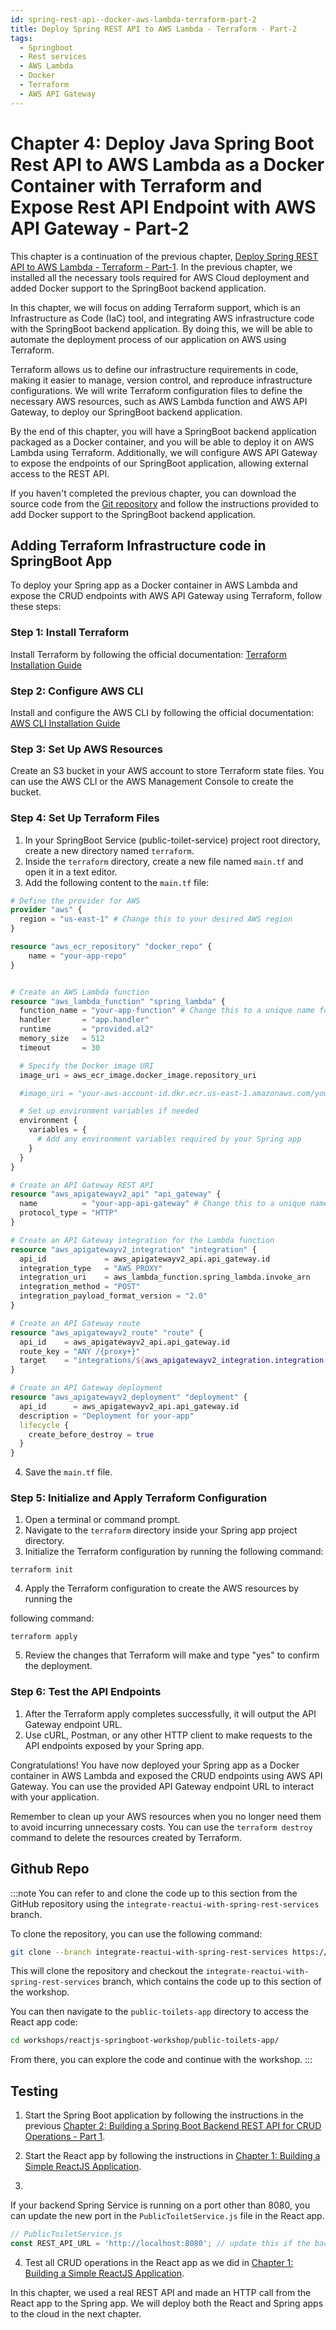 ```yaml
---
id: spring-rest-api--docker-aws-lambda-terraform-part-2
title: Deploy Spring REST API to AWS Lambda - Terraform - Part-2
tags:
  - Springboot
  - Rest services
  - AWS Lambda
  - Docker
  - Terraform
  - AWS API Gateway
---
```

# Chapter 4: Deploy Java Spring Boot Rest API to AWS Lambda as a Docker Container with Terraform and Expose Rest API Endpoint with AWS API Gateway - Part-2

This chapter is a continuation of the previous chapter, [Deploy Spring REST API to AWS Lambda - Terraform - Part-1](6-springboot-docker-part-1.md). In the previous chapter, we installed all the necessary tools required for AWS Cloud deployment and added Docker support to the SpringBoot backend application.

In this chapter, we will focus on adding Terraform support, which is an Infrastructure as Code (IaC) tool, and integrating AWS infrastructure code with the SpringBoot backend application. By doing this, we will be able to automate the deployment process of our application on AWS using Terraform.

Terraform allows us to define our infrastructure requirements in code, making it easier to manage, version control, and reproduce infrastructure configurations. We will write Terraform configuration files to define the necessary AWS resources, such as AWS Lambda function and AWS API Gateway, to deploy our SpringBoot backend application.

By the end of this chapter, you will have a SpringBoot backend application packaged as a Docker container, and you will be able to deploy it on AWS Lambda using Terraform. Additionally, we will configure AWS API Gateway to expose the endpoints of our SpringBoot application, allowing external access to the REST API.

If you haven't completed the previous chapter, you can download the source code from the [Git repository](https://github.com/certifysphere/workshops.git) and follow the instructions provided to add Docker support to the SpringBoot backend application.


## Adding Terraform Infrastructure code in SpringBoot App
To deploy your Spring app as a Docker container in AWS Lambda and expose the CRUD endpoints with AWS API Gateway using Terraform, follow these steps:

### Step 1: Install Terraform
 Install Terraform by following the official documentation: [Terraform Installation Guide](https://learn.hashicorp.com/tutorials/terraform/install-cli)

### Step 2: Configure AWS CLI
 Install and configure the AWS CLI by following the official documentation: [AWS CLI Installation Guide](https://docs.aws.amazon.com/cli/latest/userguide/cli-configure-quickstart.html)

### Step 3: Set Up AWS Resources
 Create an S3 bucket in your AWS account to store Terraform state files. You can use the AWS CLI or the AWS Management Console to create the bucket.

### Step 4: Set Up Terraform Files
1. In your SpringBoot Service (public-toilet-service) project root directory, create a new directory named `terraform`.
2. Inside the `terraform` directory, create a new file named `main.tf` and open it in a text editor.
3. Add the following content to the `main.tf` file:

```tf
# Define the provider for AWS
provider "aws" {
  region = "us-east-1" # Change this to your desired AWS region
}

resource "aws_ecr_repository" "docker_repo" {
    name = "your-app-repo"
}


# Create an AWS Lambda function
resource "aws_lambda_function" "spring_lambda" {
  function_name = "your-app-function" # Change this to a unique name for your Lambda function
  handler       = "app.handler"
  runtime       = "provided.al2"
  memory_size   = 512
  timeout       = 30

  # Specify the Docker image URI
  image_uri = aws_ecr_image.docker_image.repository_uri

  #image_uri = "your-aws-account-id.dkr.ecr.us-east-1.amazonaws.com/your-app-repo:latest" # Change this to the URI of your Docker image stored in Amazon ECR

  # Set up environment variables if needed
  environment {
    variables = {
      # Add any environment variables required by your Spring app
    }
  }
}

# Create an API Gateway REST API
resource "aws_apigatewayv2_api" "api_gateway" {
  name          = "your-app-api-gateway" # Change this to a unique name for your API Gateway
  protocol_type = "HTTP"
}

# Create an API Gateway integration for the Lambda function
resource "aws_apigatewayv2_integration" "integration" {
  api_id             = aws_apigatewayv2_api.api_gateway.id
  integration_type   = "AWS_PROXY"
  integration_uri    = aws_lambda_function.spring_lambda.invoke_arn
  integration_method = "POST"
  integration_payload_format_version = "2.0"
}

# Create an API Gateway route
resource "aws_apigatewayv2_route" "route" {
  api_id    = aws_apigatewayv2_api.api_gateway.id
  route_key = "ANY /{proxy+}"
  target    = "integrations/${aws_apigatewayv2_integration.integration.id}"
}

# Create an API Gateway deployment
resource "aws_apigatewayv2_deployment" "deployment" {
  api_id      = aws_apigatewayv2_api.api_gateway.id
  description = "Deployment for your-app"
  lifecycle {
    create_before_destroy = true
  }
}
```
4. Save the `main.tf` file.

### Step 5: Initialize and Apply Terraform Configuration
1. Open a terminal or command prompt.
2. Navigate to the `terraform` directory inside your Spring app project directory.
3. Initialize the Terraform configuration by running the following command:
```
terraform init
```
4. Apply the Terraform configuration to create the AWS resources by running the

 following command:
```
terraform apply
```
5. Review the changes that Terraform will make and type "yes" to confirm the deployment.

### Step 6: Test the API Endpoints
1. After the Terraform apply completes successfully, it will output the API Gateway endpoint URL.
2. Use cURL, Postman, or any other HTTP client to make requests to the API endpoints exposed by your Spring app.

Congratulations! You have now deployed your Spring app as a Docker container in AWS Lambda and exposed the CRUD endpoints using AWS API Gateway. You can use the provided API Gateway endpoint URL to interact with your application.

Remember to clean up your AWS resources when you no longer need them to avoid incurring unnecessary costs. You can use the `terraform destroy` command to delete the resources created by Terraform.





## Github Repo
:::note
You can refer to and clone the code up to this section from the GitHub repository using the `integrate-reactui-with-spring-rest-services` branch.

To clone the repository, you can use the following command:

```bash
git clone --branch integrate-reactui-with-spring-rest-services https://github.com/certifysphere/workshops.git
```

This will clone the repository and checkout the `integrate-reactui-with-spring-rest-services` branch, which contains the code up to this section of the workshop.

You can then navigate to the `public-toilets-app` directory to access the React app code:

```bash
cd workshops/reactjs-springboot-workshop/public-toilets-app/
```

From there, you can explore the code and continue with the workshop.
:::

## Testing 

1. Start the Spring Boot application by following the instructions in the previous [Chapter 2: Building a Spring Boot Backend REST API for CRUD Operations - Part 1](3-springboot-rest-services-part-1.md#run-the-service).

2. Start the React app by following the instructions in [Chapter 1: Building a Simple ReactJS Application](2-reactjs-web.md#run-react-app).

3.

 If your backend Spring Service is running on a port other than 8080, you can update the new port in the `PublicToiletService.js` file in the React app.

```javascript
// PublicToiletService.js
const REST_API_URL = 'http://localhost:8080'; // update this if the backend API is running on another port
```

4. Test all CRUD operations in the React app as we did in [Chapter 1: Building a Simple ReactJS Application](2-reactjs-web.md#testing).

In this chapter, we used a real REST API and made an HTTP call from the React app to the Spring app. We will deploy both the React and Spring apps to the cloud in the next chapter.